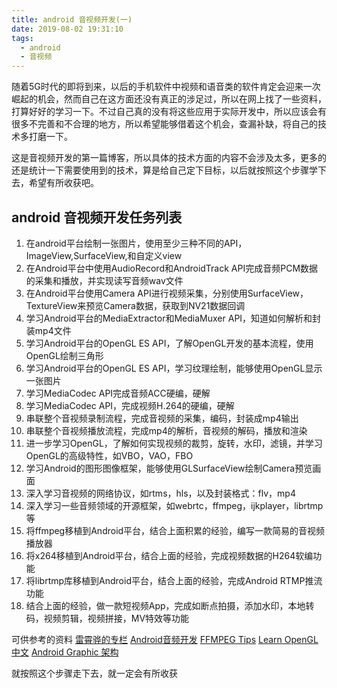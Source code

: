```yaml
---
title: android 音视频开发(一)
date: 2019-08-02 19:31:10
tags:
  - android
  - 音视频
---
```


随着5G时代的即将到来，以后的手机软件中视频和语音类的软件肯定会迎来一次崛起的机会，然而自己在这方面还没有真正的涉足过，所以在网上找了一些资料，打算好好的学习一下。不过自己真的没有将这些应用于实际开发中，所以应该会有很多不完善和不合理的地方，所以希望能够借着这个机会，查漏补缺，将自己的技术多打磨一下。
<!--more-->
这是音视频开发的第一篇博客，所以具体的技术方面的内容不会涉及太多，更多的还是统计一下需要使用到的技术，算是给自己定下目标，以后就按照这个步骤学下去，希望有所收获吧。

## android 音视频开发任务列表

1. 在android平台绘制一张图片，使用至少三种不同的API，ImageView,SurfaceView,和自定义view
2. 在Android平台中使用AudioRecord和AndroidTrack API完成音频PCM数据的采集和播放，并实现读写音频wav文件
3. 在Android平台使用Camera API进行视频采集，分别使用SurfaceView，TextureView来预览Camera数据，获取到NV21数据回调
4. 学习Android平台的MediaExtractor和MediaMuxer API，知道如何解析和封装mp4文件
5. 学习Android平台的OpenGL ES API，了解OpenGL开发的基本流程，使用OpenGL绘制三角形
6. 学习Android平台的OpenGL ES API，学习纹理绘制，能够使用OpenGL显示一张图片
7. 学习MediaCodec API完成音频ACC硬编，硬解
8. 学习MediaCodec API，完成视频H.264的硬编，硬解
9. 串联整个音视频录制流程，完成音视频的采集，编码，封装成mp4输出
10. 串联整个音视频播放流程，完成mp4的解析，音视频的解码，播放和渲染
11. 进一步学习OpenGL，了解如何实现视频的裁剪，旋转，水印，滤镜，并学习OpenGL的高级特性，如VBO，VAO，FBO
12. 学习Android的图形图像框架，能够使用GLSurfaceView绘制Camera预览画面
13. 深入学习音视频的网络协议，如rtms，hls，以及封装格式：flv，mp4
14. 深入学习一些音频领域的开源框架，如webrtc，ffmpeg，ijkplayer，librtmp等
15. 将ffmpeg移植到Android平台，结合上面积累的经验，编写一款简易的音视频播放器
16. 将x264移植到Android平台，结合上面的经验，完成视频数据的H264软编功能
17. 将librtmp库移植到Android平台，结合上面的经验，完成Android RTMP推流功能
18. 结合上面的经验，做一款短视频App，完成如断点拍摄，添加水印，本地转码，视频剪辑，视频拼接，MV特效等功能


可供参考的资料
[雷霄骅的专栏](http://blog.csdn.net/leixiaohua1020)
[Android音频开发](http://ticktick.blog.51cto.com/823160/d-15)
[FFMPEG Tips](http://ticktick.blog.51cto.com/823160/d-17)
[Learn OpenGL 中文](https://learnopengl-cn.readthedocs.io/zh/latest/)
[Android Graphic 架构](https://source.android.com/devices/graphics/)

就按照这个步骤走下去，就一定会有所收获

